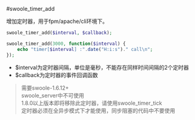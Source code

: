#swoole_timer_add

增加定时器，用于fpm/apache/cli环境下。
```php
swoole_timer_add($interval, $callback);

swoole_timer_add(3000, function($interval) {
    echo "timer[$interval] :".date("H:i:s")." call\n";
});
```

* $interval为定时器间隔，单位是毫秒，不能存在同样时间间隔的2个定时器
* $callback为定时器的事件回调函数

> 需要swoole-1.6.12+  
> swoole_server中不可使用  
> 1.8.0以上版本即将移除此定时器，请使用swoole_timer_tick  
> 定时器必须在全异步模式下才能使用，同步阻塞的代码中不要使用

